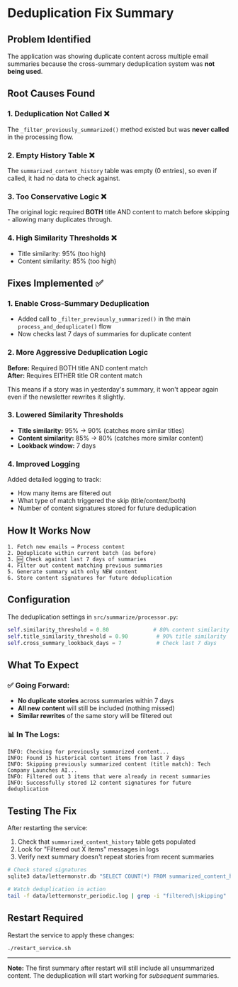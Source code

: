 # Deduplication Fix Summary

## Problem Identified
The application was showing duplicate content across multiple email summaries because the cross-summary deduplication system was **not being used**.

## Root Causes Found

### 1. **Deduplication Not Called** ❌
The `_filter_previously_summarized()` method existed but was **never called** in the processing flow.

### 2. **Empty History Table** ❌  
The `summarized_content_history` table was empty (0 entries), so even if called, it had no data to check against.

### 3. **Too Conservative Logic** ❌
The original logic required **BOTH** title AND content to match before skipping - allowing many duplicates through.

### 4. **High Similarity Thresholds** ❌
- Title similarity: 95% (too high)
- Content similarity: 85% (too high)

## Fixes Implemented ✅

### 1. **Enable Cross-Summary Deduplication**
- Added call to `_filter_previously_summarized()` in the main `process_and_deduplicate()` flow
- Now checks last 7 days of summaries for duplicate content

### 2. **More Aggressive Deduplication Logic**
**Before:** Required BOTH title AND content match  
**After:** Requires EITHER title OR content match

This means if a story was in yesterday's summary, it won't appear again even if the newsletter rewrites it slightly.

### 3. **Lowered Similarity Thresholds**
- **Title similarity:** 95% → 90% (catches more similar titles)
- **Content similarity:** 85% → 80% (catches more similar content)
- **Lookback window:** 7 days

### 4. **Improved Logging**
Added detailed logging to track:
- How many items are filtered out
- What type of match triggered the skip (title/content/both)
- Number of content signatures stored for future deduplication

## How It Works Now

```
1. Fetch new emails → Process content
2. Deduplicate within current batch (as before)
3. 🆕 Check against last 7 days of summaries
4. Filter out content matching previous summaries
5. Generate summary with only NEW content
6. Store content signatures for future deduplication
```

## Configuration

The deduplication settings in `src/summarize/processor.py`:

```python
self.similarity_threshold = 0.80              # 80% content similarity
self.title_similarity_threshold = 0.90         # 90% title similarity  
self.cross_summary_lookback_days = 7           # Check last 7 days
```

## What To Expect

### ✅ **Going Forward:**
- **No duplicate stories** across summaries within 7 days
- **All new content** will still be included (nothing missed)
- **Similar rewrites** of the same story will be filtered out

### 📊 **In The Logs:**
```
INFO: Checking for previously summarized content...
INFO: Found 15 historical content items from last 7 days
INFO: Skipping previously summarized content (title match): Tech Company Launches AI...
INFO: Filtered out 3 items that were already in recent summaries
INFO: Successfully stored 12 content signatures for future deduplication
```

## Testing The Fix

After restarting the service:
1. Check that `summarized_content_history` table gets populated
2. Look for "Filtered out X items" messages in logs
3. Verify next summary doesn't repeat stories from recent summaries

```bash
# Check stored signatures
sqlite3 data/lettermonstr.db "SELECT COUNT(*) FROM summarized_content_history;"

# Watch deduplication in action
tail -f data/lettermonstr_periodic.log | grep -i "filtered\|skipping"
```

## Restart Required

Restart the service to apply these changes:
```bash
./restart_service.sh
```

---
**Note:** The first summary after restart will still include all unsummarized content. The deduplication will start working for *subsequent* summaries.
